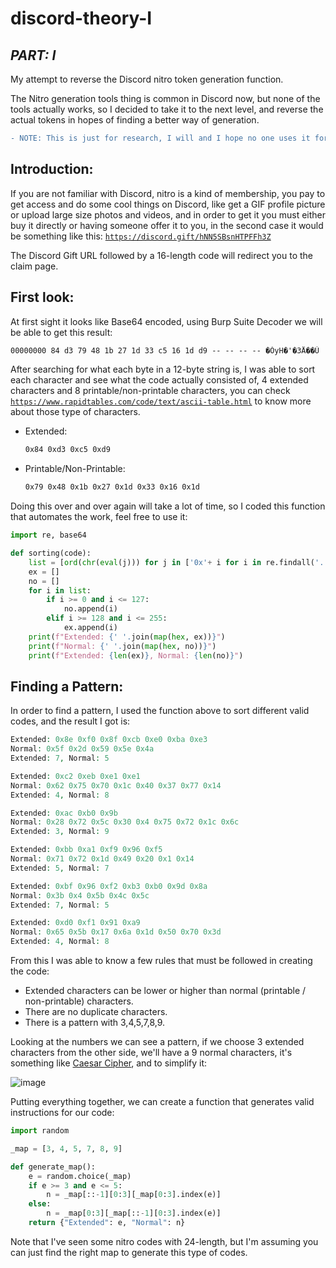 # discord-theory-I

## *PART: I*

My attempt to reverse the Discord nitro token generation function.

The Nitro generation tools thing is common in Discord now, but none of the tools actually works, so I decided to take it to the next level, and reverse the actual tokens in hopes of finding a better way of generation.

```diff
- NOTE: This is just for research, I will and I hope no one uses it for bad purposes.
```
## Introduction:

If you are not familiar with Discord, nitro is a kind of membership, you pay to get access and do some cool things on Discord, like get a GIF profile picture or upload large size photos and videos, and in order to get it you must either buy it directly or having someone offer it to you, in the second case it would be something like this: [`https://discord.gift/hNN5SBsnHTPFFh3Z`](https://discord.gift/hNN5SBsnHTPFFh3Z)

The Discord Gift URL followed by a 16-length code will redirect you to the claim page.

## First look:

At first sight it looks like Base64 encoded, using Burp Suite Decoder we will be able to get this result:

```markdown
00000000 84 d3 79 48 1b 27 1d 33 c5 16 1d d9 -- -- -- -- �ÓyH�'�3Å��Ù
```

After searching for what each byte in a 12-byte string is, I was able to sort each character and see what the code actually consisted of, 4 extended characters and 8 printable/non-printable characters, you can check [`https://www.rapidtables.com/code/text/ascii-table.html`](https://www.rapidtables.com/code/text/ascii-table.html) to know more about those type of characters.

- Extended:

    ```markdown
    0x84 0xd3 0xc5 0xd9
    ```

- Printable/Non-Printable:

    ```markdown
    0x79 0x48 0x1b 0x27 0x1d 0x33 0x16 0x1d
    ```

Doing this over and over again will take a lot of time, so I coded this function that automates the work, feel free to use it:

```python
import re, base64

def sorting(code):
    list = [ord(chr(eval(j))) for j in ['0x'+ i for i in re.findall('..', base64.b64decode(code).hex())]]
    ex = []
    no = []
    for i in list:
        if i >= 0 and i <= 127:
            no.append(i)
        elif i >= 128 and i <= 255:
            ex.append(i)
    print(f"Extended: {' '.join(map(hex, ex))}")
    print(f"Normal: {' '.join(map(hex, no))}")
    print(f"Extended: {len(ex)}, Normal: {len(no)}")
```

## Finding a Pattern:

In order to find a pattern, I used the function above to sort different valid codes, and the result I got is:

```php
Extended: 0x8e 0xf0 0x8f 0xcb 0xe0 0xba 0xe3
Normal: 0x5f 0x2d 0x59 0x5e 0x4a
Extended: 7, Normal: 5

Extended: 0xc2 0xeb 0xe1 0xe1
Normal: 0x62 0x75 0x70 0x1c 0x40 0x37 0x77 0x14    
Extended: 4, Normal: 8

Extended: 0xac 0xb0 0x9b
Normal: 0x28 0x72 0x5c 0x30 0x4 0x75 0x72 0x1c 0x6c
Extended: 3, Normal: 9

Extended: 0xbb 0xa1 0xf9 0x96 0xf5
Normal: 0x71 0x72 0x1d 0x49 0x20 0x1 0x14
Extended: 5, Normal: 7

Extended: 0xbf 0x96 0xf2 0xb3 0xb0 0x9d 0x8a       
Normal: 0x3b 0x4 0x5b 0x4c 0x5c
Extended: 7, Normal: 5

Extended: 0xd0 0xf1 0x91 0xa9
Normal: 0x65 0x5b 0x17 0x6a 0x1d 0x50 0x70 0x3d    
Extended: 4, Normal: 8
```

From this I was able to know a few rules that must be followed in creating the code:

- Extended characters can be lower or higher than normal (printable / non-printable) characters.
- There are no duplicate characters.
- There is a pattern with 3,4,5,7,8,9.

Looking at the numbers we can see a pattern, if we choose 3 extended characters from the other side, we'll have a 9 normal characters, it's something like [Caesar Cipher](https://en.wikipedia.org/wiki/Caesar_cipher), and to simplify it:

![image](https://user-images.githubusercontent.com/48088579/133827790-e5ff9ede-ad38-4d47-9e0b-9c819b484a2f.png)


Putting everything together, we can create a function that generates valid instructions for our code:

```python
import random

_map = [3, 4, 5, 7, 8, 9]

def generate_map():
    e = random.choice(_map)
    if e >= 3 and e <= 5:
        n = _map[::-1][0:3][_map[0:3].index(e)]
    else:
        n = _map[0:3][_map[::-1][0:3].index(e)]
    return {"Extended": e, "Normal": n}
```

Note that I've seen some nitro codes with 24-length, but I'm assuming you can just find the right map to generate this type of codes.
